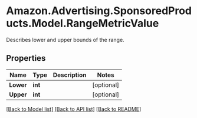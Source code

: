 # Amazon.Advertising.SponsoredProducts.Model.RangeMetricValue
Describes lower and upper bounds of the range.

## Properties

Name | Type | Description | Notes
------------ | ------------- | ------------- | -------------
**Lower** | **int** |  | [optional] 
**Upper** | **int** |  | [optional] 

[[Back to Model list]](../README.md#documentation-for-models) [[Back to API list]](../README.md#documentation-for-api-endpoints) [[Back to README]](../README.md)

